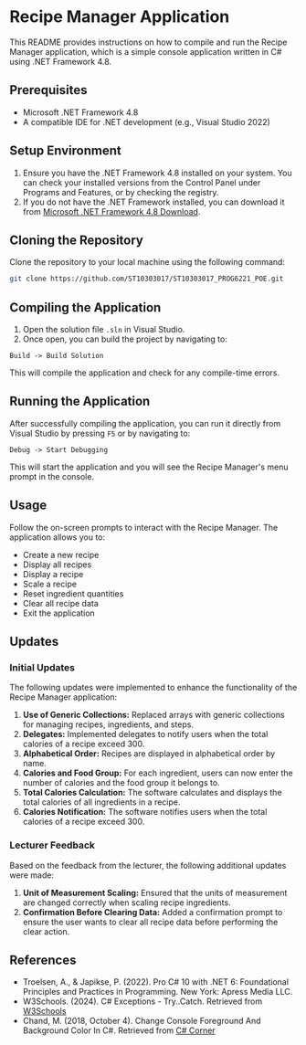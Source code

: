 # Recipe Manager Application

This README provides instructions on how to compile and run the Recipe Manager application, which is a simple console application written in C# using .NET Framework 4.8.

## Prerequisites

- Microsoft .NET Framework 4.8
- A compatible IDE for .NET development (e.g., Visual Studio 2022)

## Setup Environment

1. Ensure you have the .NET Framework 4.8 installed on your system. You can check your installed versions from the Control Panel under Programs and Features, or by checking the registry.
2. If you do not have the .NET Framework installed, you can download it from [Microsoft .NET Framework 4.8 Download](https://dotnet.microsoft.com/download/dotnet-framework/net48).

## Cloning the Repository

Clone the repository to your local machine using the following command:

```bash
git clone https://github.com/ST10303017/ST10303017_PROG6221_POE.git
```

## Compiling the Application

1. Open the solution file `.sln` in Visual Studio.
2. Once open, you can build the project by navigating to:

```
Build -> Build Solution
```

This will compile the application and check for any compile-time errors.

## Running the Application

After successfully compiling the application, you can run it directly from Visual Studio by pressing `F5` or by navigating to:

```
Debug -> Start Debugging
```

This will start the application and you will see the Recipe Manager's menu prompt in the console.

## Usage

Follow the on-screen prompts to interact with the Recipe Manager. The application allows you to:

- Create a new recipe
- Display all recipes
- Display a recipe
- Scale a recipe
- Reset ingredient quantities
- Clear all recipe data
- Exit the application

## Updates

### Initial Updates

The following updates were implemented to enhance the functionality of the Recipe Manager application:

1. **Use of Generic Collections:** Replaced arrays with generic collections for managing recipes, ingredients, and steps.
2. **Delegates:** Implemented delegates to notify users when the total calories of a recipe exceed 300.
3. **Alphabetical Order:** Recipes are displayed in alphabetical order by name.
4. **Calories and Food Group:** For each ingredient, users can now enter the number of calories and the food group it belongs to.
5. **Total Calories Calculation:** The software calculates and displays the total calories of all ingredients in a recipe.
6. **Calories Notification:** The software notifies users when the total calories of a recipe exceed 300.

### Lecturer Feedback

Based on the feedback from the lecturer, the following additional updates were made:

1. **Unit of Measurement Scaling:** Ensured that the units of measurement are changed correctly when scaling recipe ingredients.
2. **Confirmation Before Clearing Data:** Added a confirmation prompt to ensure the user wants to clear all recipe data before performing the clear action.

## References

- Troelsen, A., & Japikse, P. (2022). Pro C# 10 with .NET 6: Foundational Principles and Practices in Programming. New York: Apress Media LLC.
- W3Schools. (2024). C# Exceptions - Try..Catch. Retrieved from [W3Schools](https://www.w3schools.com/cs/cs_exceptions.php)
- Chand, M. (2018, October 4). Change Console Foreground And Background Color In C#. Retrieved from [C# Corner](https://www.c-sharpcorner.com/article/change-console-foreground-and-background-color-in-c-sharp/)

